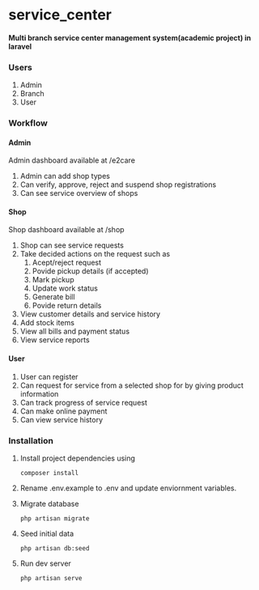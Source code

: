 # service_center
#### Multi branch service center management system(academic project) in laravel 

### Users
1. Admin
2. Branch
3. User

### Workflow 
#### Admin
Admin dashboard available at /e2care

1. Admin can add shop types
2. Can verify, approve, reject and suspend shop registrations
3. Can see service overview of shops
#### Shop
Shop dashboard available at /shop

1. Shop can see service requests
2. Take decided actions on the request such as
    1. Acept/reject request
    2. Povide pickup details (if accepted)
    3. Mark pickup
    4. Update work status
    5. Generate bill
    6. Povide return details
3. View customer details and service history
4. Add stock items
5. View all bills and payment status
6. View service reports
#### User
1. User can register
2. Can request for service from a selected shop for by giving product information
3. Can track progress of service request
4. Can make online payment
5. Can view service history
### Installation
1. Install project dependencies using 

    ```composer install```

2. Rename .env.example to .env and update enviornment variables.
3. Migrate database

    ```php artisan migrate```
  
4. Seed initial data

    ```php artisan db:seed```
    
5. Run dev server
    
    ```php artisan serve```
    
  
